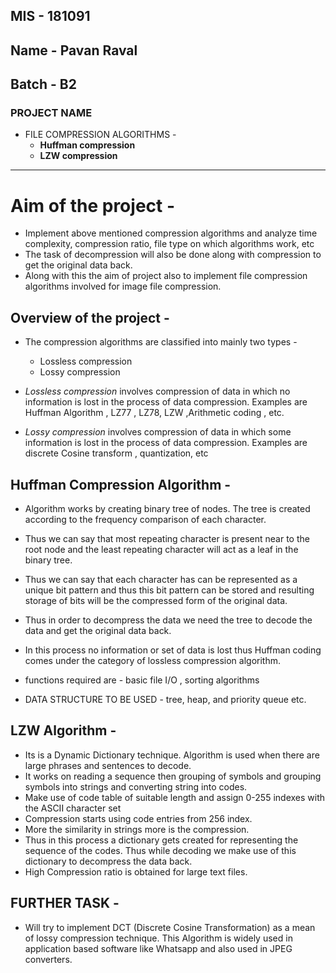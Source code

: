 ## MIS - 181091      
## Name - Pavan Raval
##              
## Batch - B2

### PROJECT NAME
* FILE COMPRESSION ALGORITHMS -
    * **Huffman compression**
    * **LZW compression**
* * *

# Aim of the project -

* Implement above mentioned compression algorithms and analyze time complexity, compression ratio, file type on which algorithms work, etc 
* The task of decompression will also be done along with compression to get the original data back.
* Along with this the aim of project also to implement file compression algorithms involved for image file compression.

## Overview of the project -
* The compression algorithms are classified into mainly two types - 
    * Lossless compression 
    * Lossy compression

* *Lossless compression* involves compression of data in which no information is lost in the process of data compression. Examples are Huffman Algorithm , LZ77 , LZ78, LZW ,Arithmetic coding , etc.   

* *Lossy compression* involves compression of data in which some information is lost in the process of data compression. Examples are discrete Cosine transform , quantization, etc

## Huffman Compression Algorithm -

* Algorithm works by creating binary tree of nodes. The tree is created according to the frequency comparison of each character.
* Thus we can say that most repeating character is present near to the root node and the least repeating character will act as a leaf in the binary tree. 
* Thus we can say that each character has can be represented as a unique bit pattern and thus this bit pattern can be stored and resulting storage of bits will be the compressed form of the original data.
* Thus in order to decompress the data we need the tree to decode the data and get the original data back.
* In this process no information or set of data is lost thus Huffman coding comes under the category of lossless compression algorithm.

* functions required are - basic file I/O , sorting algorithms 
* DATA STRUCTURE TO BE USED - tree, heap, and priority queue etc. 

## LZW Algorithm - 

* Its is a Dynamic Dictionary technique. Algorithm is used when there are large phrases and sentences to decode. 
* It works on reading a sequence then grouping of symbols and grouping symbols into strings and converting string into codes.
* Make use of code table of suitable length and assign 0-255 indexes with the ASCII character set 
* Compression starts using code entries from 256 index.
* More the similarity in strings more is the compression. 
* Thus in this process a dictionary gets created for representing the sequence of the codes. Thus while decoding we make use of this dictionary to decompress the data back.
* High Compression ratio is obtained for large text files. 


## FURTHER TASK -
* Will try to implement DCT (Discrete Cosine Transformation) as a mean of lossy compression technique. This Algorithm is widely used in application based software like Whatsapp and also used in JPEG converters.


